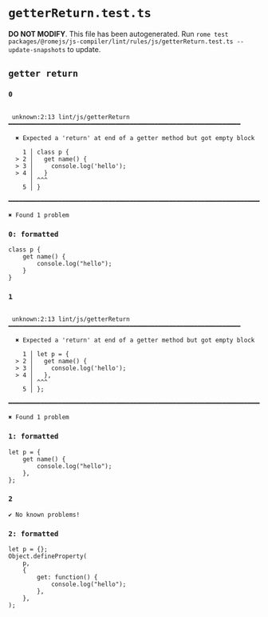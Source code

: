 # `getterReturn.test.ts`

**DO NOT MODIFY**. This file has been autogenerated. Run `rome test packages/@romejs/js-compiler/lint/rules/js/getterReturn.test.ts --update-snapshots` to update.

## `getter return`

### `0`

```

 unknown:2:13 lint/js/getterReturn ━━━━━━━━━━━━━━━━━━━━━━━━━━━━━━━━━━━━━━━━━━━━━━━━━━━━━━━━━━━━━━━━━

  ✖ Expected a 'return' at end of a getter method but got empty block

    1 │ class p {
  > 2 │   get name() {
  > 3 │     console.log('hello');
  > 4 │   }
      │ ^^^
    5 │ }

━━━━━━━━━━━━━━━━━━━━━━━━━━━━━━━━━━━━━━━━━━━━━━━━━━━━━━━━━━━━━━━━━━━━━━━━━━━━━━━━━━━━━━━━━━━━━━━━━━━━

✖ Found 1 problem

```

### `0: formatted`

```
class p {
	get name() {
		console.log("hello");
	}
}

```

### `1`

```

 unknown:2:13 lint/js/getterReturn ━━━━━━━━━━━━━━━━━━━━━━━━━━━━━━━━━━━━━━━━━━━━━━━━━━━━━━━━━━━━━━━━━

  ✖ Expected a 'return' at end of a getter method but got empty block

    1 │ let p = {
  > 2 │   get name() {
  > 3 │     console.log('hello');
  > 4 │   },
      │ ^^^
    5 │ };

━━━━━━━━━━━━━━━━━━━━━━━━━━━━━━━━━━━━━━━━━━━━━━━━━━━━━━━━━━━━━━━━━━━━━━━━━━━━━━━━━━━━━━━━━━━━━━━━━━━━

✖ Found 1 problem

```

### `1: formatted`

```
let p = {
	get name() {
		console.log("hello");
	},
};

```

### `2`

```
✔ No known problems!

```

### `2: formatted`

```
let p = {};
Object.defineProperty(
	p,
	{
		get: function() {
			console.log("hello");
		},
	},
);

```

